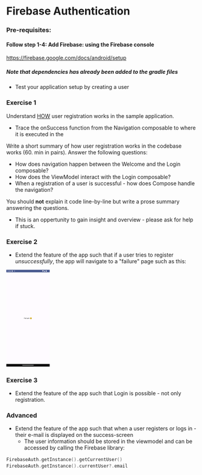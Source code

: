 # Firebase Authentication

### Pre-requisites:

#### Follow step 1-4: Add Firebase: using the Firebase console

https://firebase.google.com/docs/android/setup

##### Note that dependencies has already been added to the gradle files

- Test your application setup by creating a user



### Exercise 1

Understand <u>HOW</u> user registration works in the sample application.

- Trace the onSuccess function from the Navigation composable to where it is executed in the 



Write a short summary of how user registration works in the codebase works (60. min in pairs). Answer the following questions:

- How does navigation happen between the Welcome and the Login composable?
- How does the ViewModel interact with the Login composable?
- When a registration of a user is successful - how does Compose handle the navigation?

You should **not** explain it code line-by-line but write a prose summary answering the questions.

- This is an oppertunity to gain insight and overview - please ask for help if stuck.





### Exercise 2

- Extend the feature of the app such that if a user tries to register *unsuccessfully*, the app will navigate to a "failure" page such as this:

<img src="assets/image-20240321105630115.png" alt="image-20240321105630115" style="zoom:25%;" />



### Exercise 3

- Extend the feature of the app such that Login is possible - not only registration.



### Advanced

- Extend the feature of the app such that when a user registers or logs in - their e-mail is displayed on the success-screen
  - The user information should be stored in the viewmodel and can be accessed by calling the Firebase library:

```kotlin
FirebaseAuth.getInstance().getCurrentUser()
FirebaseAuth.getInstance().currentUser?.email
```

